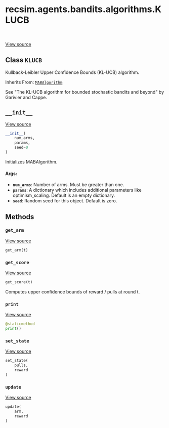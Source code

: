<div itemscope itemtype="http://developers.google.com/ReferenceObject">
<meta itemprop="name" content="recsim.agents.bandits.algorithms.KLUCB" />
<meta itemprop="path" content="Stable" />
<meta itemprop="property" content="__init__"/>
<meta itemprop="property" content="get_arm"/>
<meta itemprop="property" content="get_score"/>
<meta itemprop="property" content="print"/>
<meta itemprop="property" content="set_state"/>
<meta itemprop="property" content="update"/>
</div>

# recsim.agents.bandits.algorithms.KLUCB

<!-- Insert buttons -->

<table class="tfo-notebook-buttons tfo-api" align="left">
</table>

<a target="_blank" href="https://github.com/google-research/recsim/tree/master/recsim/agents/bandits/algorithms.py">View
source</a>

## Class `KLUCB`

<!-- Start diff -->
Kullback-Leibler Upper Confidence Bounds (KL-UCB) algorithm.

Inherits From:
[`MABAlgorithm`](../../../../recsim/agents/bandits/algorithms/MABAlgorithm.md)

<!-- Placeholder for "Used in" -->

See "The KL-UCB algorithm for bounded stochastic bandits and beyond" by Garivier
and Cappe.

<h2 id="__init__"><code>__init__</code></h2>

<a target="_blank" href="https://github.com/google-research/recsim/tree/master/recsim/agents/bandits/algorithms.py">View
source</a>

```python
__init__(
    num_arms,
    params,
    seed=0
)
```

Initializes MABAlgorithm.

#### Args:

*   <b>`num_arms`</b>: Number of arms. Must be greater than one.
*   <b>`params`</b>: A dictionary which includes additional parameters like
    optimism_scaling. Default is an empty dictionary.
*   <b>`seed`</b>: Random seed for this object. Default is zero.

## Methods

<h3 id="get_arm"><code>get_arm</code></h3>

<a target="_blank" href="https://github.com/google-research/recsim/tree/master/recsim/agents/bandits/algorithms.py">View
source</a>

```python
get_arm(t)
```

<h3 id="get_score"><code>get_score</code></h3>

<a target="_blank" href="https://github.com/google-research/recsim/tree/master/recsim/agents/bandits/algorithms.py">View
source</a>

```python
get_score(t)
```

Computes upper confidence bounds of reward / pulls at round t.

<h3 id="print"><code>print</code></h3>

<a target="_blank" href="https://github.com/google-research/recsim/tree/master/recsim/agents/bandits/algorithms.py">View
source</a>

```python
@staticmethod
print()
```

<h3 id="set_state"><code>set_state</code></h3>

<a target="_blank" href="https://github.com/google-research/recsim/tree/master/recsim/agents/bandits/algorithms.py">View
source</a>

```python
set_state(
    pulls,
    reward
)
```

<h3 id="update"><code>update</code></h3>

<a target="_blank" href="https://github.com/google-research/recsim/tree/master/recsim/agents/bandits/algorithms.py">View
source</a>

```python
update(
    arm,
    reward
)
```
